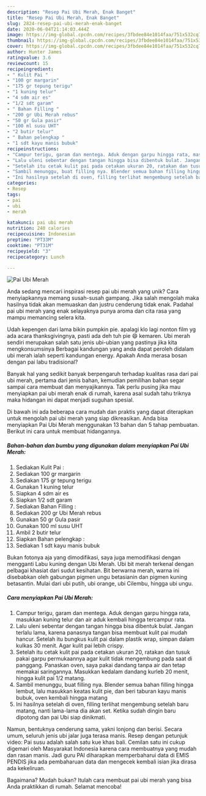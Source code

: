 ```yaml
---
description: "Resep Pai Ubi Merah, Enak Banget"
title: "Resep Pai Ubi Merah, Enak Banget"
slug: 2824-resep-pai-ubi-merah-enak-banget
date: 2020-06-04T21:14:03.444Z
image: https://img-global.cpcdn.com/recipes/3fbdee84e1014faa/751x532cq70/pai-ubi-merah-foto-resep-utama.jpg
thumbnail: https://img-global.cpcdn.com/recipes/3fbdee84e1014faa/751x532cq70/pai-ubi-merah-foto-resep-utama.jpg
cover: https://img-global.cpcdn.com/recipes/3fbdee84e1014faa/751x532cq70/pai-ubi-merah-foto-resep-utama.jpg
author: Hunter James
ratingvalue: 3.6
reviewcount: 15
recipeingredient:
- " Kulit Pai "
- "100 gr margarin"
- "175 gr tepung terigu"
- "1 kuning telur"
- "4 sdm air es"
- "1/2 sdt garam"
- " Bahan Filling "
- "200 gr Ubi Merah rebus"
- "50 gr Gula pasir"
- "100 ml susu UHT"
- "2 butir telur"
- " Bahan pelengkap "
- "1 sdt kayu manis bubuk"
recipeinstructions:
- "Campur terigu, garam dan mentega. Aduk dengan garpu hingga rata, masukkan kuning telur dan air aduk kembali hingga tercampur rata."
- "Lalu uleni sebentar dengan tangan hingga bisa dibentuk bulat. Jangan terlalu lama, karena panasnya tangan bisa membuat kulit pai mudah hancur. Setelah itu bungkus kulit pai dalam plastik wrap, simpan dalam kulkas 30 menit. Agar kulit pai lebih crispy."
- "Setelah itu cetak kulit pai pada cetakan ukuran 20, ratakan dan tusuk pakai garpu permukaannya agar kulit tidak mengembung pada saat di panggang. Panaskan oven, saya pakai dandang tanpa air dan tetap memakai saringannya. Masukkan kedalam dandang kurleb 20 menit, hingga kulit pai 1/2 matang."
- "Sambil menunggu, buat filling nya. Blender semua bahan filling hingga lembut, lalu masukkan keatas kulit pie, dan beri taburan kayu manis bubuk, oven kembali hingga matang"
- "Ini hasilnya setelah di oven, filling terlihat mengembung setelah baru matang, nanti lama-lama dia akan set. Ketika sudah dingin baru dipotong dan pai Ubi siap dinikmati."
categories:
- Resep
tags:
- pai
- ubi
- merah

katakunci: pai ubi merah 
nutrition: 240 calories
recipecuisine: Indonesian
preptime: "PT33M"
cooktime: "PT31M"
recipeyield: "3"
recipecategory: Lunch

---
```



![Pai Ubi Merah](https://img-global.cpcdn.com/recipes/3fbdee84e1014faa/751x532cq70/pai-ubi-merah-foto-resep-utama.jpg)

Anda sedang mencari inspirasi resep pai ubi merah yang unik? Cara menyiapkannya memang susah-susah gampang. Jika salah mengolah maka hasilnya tidak akan memuaskan dan justru cenderung tidak enak. Padahal pai ubi merah yang enak selayaknya punya aroma dan cita rasa yang mampu memancing selera kita.

Udah kepengen dari lama bikin pumpkin pie. apalagi klo lagi nonton film yg ada acara thanksgivingnya, pasti ada deh tuh pie 😄 kemaren. Ubi merah sendiri merupakan salah satu jenis ubi-ubian yang pastinya jika kita mengkonsumsinya Berbagai kandungan yang anda dapat peroleh didalam ubi merah ialah seperti kandungan energy. Apakah Anda merasa bosan dengan pai labu tradisional?

Banyak hal yang sedikit banyak berpengaruh terhadap kualitas rasa dari pai ubi merah, pertama dari jenis bahan, kemudian pemilihan bahan segar sampai cara membuat dan menyajikannya. Tak perlu pusing jika mau menyiapkan pai ubi merah enak di rumah, karena asal sudah tahu triknya maka hidangan ini dapat menjadi suguhan spesial.


Di bawah ini ada beberapa cara mudah dan praktis yang dapat diterapkan untuk mengolah pai ubi merah yang siap dikreasikan. Anda bisa menyiapkan Pai Ubi Merah menggunakan 13 bahan dan 5 tahap pembuatan. Berikut ini cara untuk membuat hidangannya.

<!--inarticleads1-->

##### Bahan-bahan dan bumbu yang digunakan dalam menyiapkan Pai Ubi Merah:

1. Sediakan  Kulit Pai :
1. Sediakan 100 gr margarin
1. Sediakan 175 gr tepung terigu
1. Gunakan 1 kuning telur
1. Siapkan 4 sdm air es
1. Siapkan 1/2 sdt garam
1. Sediakan  Bahan Filling :
1. Sediakan 200 gr Ubi Merah rebus
1. Gunakan 50 gr Gula pasir
1. Gunakan 100 ml susu UHT
1. Ambil 2 butir telur
1. Siapkan  Bahan pelengkap :
1. Sediakan 1 sdt kayu manis bubuk


Bukan fotonya aja yang dimodifikasi, saya juga memodifikasi dengan mengganti Labu kuning dengan Ubi Merah. Ubi bit merah terkenal dengan pelbagai khasiat dari sudut kesihatan. Bit berwarna merah, warna ini disebabkan oleh gabungan pigmen ungu betasianin dan pigmen kuning betasantin. Mulai dari ubi putih, ubi orange, ubi Cilembu, hingga ubi ungu. 

<!--inarticleads2-->

##### Cara menyiapkan Pai Ubi Merah:

1. Campur terigu, garam dan mentega. Aduk dengan garpu hingga rata, masukkan kuning telur dan air aduk kembali hingga tercampur rata.
1. Lalu uleni sebentar dengan tangan hingga bisa dibentuk bulat. Jangan terlalu lama, karena panasnya tangan bisa membuat kulit pai mudah hancur. Setelah itu bungkus kulit pai dalam plastik wrap, simpan dalam kulkas 30 menit. Agar kulit pai lebih crispy.
1. Setelah itu cetak kulit pai pada cetakan ukuran 20, ratakan dan tusuk pakai garpu permukaannya agar kulit tidak mengembung pada saat di panggang. Panaskan oven, saya pakai dandang tanpa air dan tetap memakai saringannya. Masukkan kedalam dandang kurleb 20 menit, hingga kulit pai 1/2 matang.
1. Sambil menunggu, buat filling nya. Blender semua bahan filling hingga lembut, lalu masukkan keatas kulit pie, dan beri taburan kayu manis bubuk, oven kembali hingga matang
1. Ini hasilnya setelah di oven, filling terlihat mengembung setelah baru matang, nanti lama-lama dia akan set. Ketika sudah dingin baru dipotong dan pai Ubi siap dinikmati.


Namun, bentuknya cenderung sama, yakni lonjong dan berisi. Secara umum, seluruh jenis ubi jalar juga terasa manis. Resep dengan petunjuk video: Pai susu adalah salah satu kue khas bali. Cemilan satu ini cukup digemari oleh Masyarakat Indonesia karena cara membuatnya yang mudah dan rasan manis. Jadi guru PAI diharapkan memperbaharui data di EMIS PENDIS jika ada pembaharuan data dan mengecek kembali isian jika dirasa ada kekeliruan. 

Bagaimana? Mudah bukan? Itulah cara membuat pai ubi merah yang bisa Anda praktikkan di rumah. Selamat mencoba!
